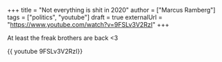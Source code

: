 +++
title = "Not everything is shit in 2020"
author = ["Marcus Ramberg"]
tags = ["politics", "youtube"]
draft = true
externalUrl = "https://www.youtube.com/watch?v=9FSLv3V2RzI"
+++

At least the freak brothers are back <3

{{ youtube 9FSLv3V2RzI}}
